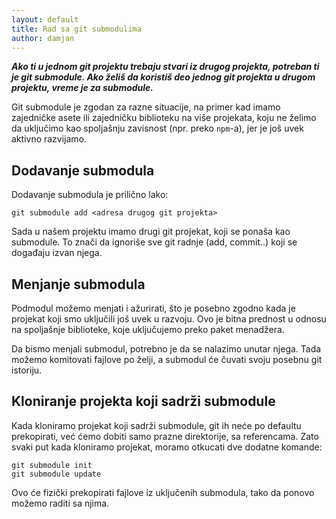 ```yaml
---
layout: default
title: Rad sa git submodulima
author: damjan
---
```


***Ako ti u jednom git projektu trebaju stvari iz drugog projekta, potreban ti je git submodule. Ako želiš da koristiš deo jednog git projekta u drugom projektu, vreme je za submodule.***

Git submodule je zgodan za razne situacije, na primer kad imamo zajedničke asete ili zajedničku biblioteku na više projekata, koju ne želimo da uključimo kao spoljašnju zavisnost (npr. preko `npm`-a), jer je još uvek aktivno razvijamo.

## Dodavanje submodula

Dodavanje submodula je prilično lako:

```
git submodule add <adresa drugog git projekta>
```

Sada u našem projektu imamo drugi git projekat, koji se ponaša kao submodule. To znači da ignoriše sve git radnje (add, commit..) koji se događaju izvan njega.

## Menjanje submodula

Podmodul možemo menjati i ažurirati, što je posebno zgodno kada je projekat koji smo uključili još uvek u razvoju. Ovo je bitna prednost u odnosu na spoljašnje biblioteke, koje uključujemo preko paket menadžera.

Da bismo menjali submodul, potrebno je da se nalazimo unutar njega. Tada možemo komitovati fajlove po želji, a submodul će čuvati svoju posebnu git istoriju.

## Kloniranje projekta koji sadrži submodule

Kada kloniramo projekat koji sadrži submodule, git ih neće po defaultu prekopirati, već ćemo dobiti samo prazne direktorije, sa referencama. Zato svaki put kada kloniramo projekat, moramo otkucati dve dodatne komande:

```
git submodule init
git submodule update
```

Ovo će fizički prekopirati fajlove iz uključenih submodula, tako da ponovo možemo raditi sa njima.
